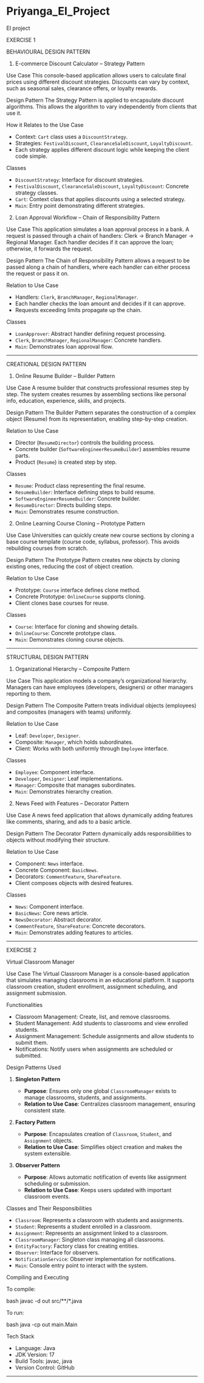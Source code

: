 # Priyanga_EI_Project
EI project

EXERCISE 1

BEHAVIOURAL DESIGN PATTERN

 1. E-commerce Discount Calculator – Strategy Pattern

Use Case
This console-based application allows users to calculate final prices using different discount strategies. Discounts can vary by context, such as seasonal sales, clearance offers, or loyalty rewards.

Design Pattern
The Strategy Pattern is applied to encapsulate discount algorithms. This allows the algorithm to vary independently from clients that use it.

How it Relates to the Use Case

* Context: `Cart` class uses a `DiscountStrategy`.
* Strategies: `FestivalDiscount`, `ClearanceSaleDiscount`, `LoyaltyDiscount`.
* Each strategy applies different discount logic while keeping the client code simple.

Classes

* `DiscountStrategy`: Interface for discount strategies.
* `FestivalDiscount`, `ClearanceSaleDiscount`, `LoyaltyDiscount`: Concrete strategy classes.
* `Cart`: Context class that applies discounts using a selected strategy.
* `Main`: Entry point demonstrating different strategies.

 2. Loan Approval Workflow – Chain of Responsibility Pattern

Use Case
This application simulates a loan approval process in a bank. A request is passed through a chain of handlers: Clerk → Branch Manager → Regional Manager. Each handler decides if it can approve the loan; otherwise, it forwards the request.

Design Pattern
The Chain of Responsibility Pattern allows a request to be passed along a chain of handlers, where each handler can either process the request or pass it on.

Relation to Use Case

* Handlers: `Clerk`, `BranchManager`, `RegionalManager`.
* Each handler checks the loan amount and decides if it can approve.
* Requests exceeding limits propagate up the chain.

Classes

* `LoanApprover`: Abstract handler defining request processing.
* `Clerk`, `BranchManager`, `RegionalManager`: Concrete handlers.
* `Main`: Demonstrates loan approval flow.

----------------------------------------------------------------------------------------------------

CREATIONAL DESIGN PATTERN

 1. Online Resume Builder – Builder Pattern

Use Case
A resume builder that constructs professional resumes step by step. The system creates resumes by assembling sections like personal info, education, experience, skills, and projects.

Design Pattern
The Builder Pattern separates the construction of a complex object (Resume) from its representation, enabling step-by-step creation.

Relation to Use Case

* Director (`ResumeDirector`) controls the building process.
* Concrete builder (`SoftwareEngineerResumeBuilder`) assembles resume parts.
* Product (`Resume`) is created step by step.

Classes

* `Resume`: Product class representing the final resume.
* `ResumeBuilder`: Interface defining steps to build resume.
* `SoftwareEngineerResumeBuilder`: Concrete builder.
* `ResumeDirector`: Directs building steps.
* `Main`: Demonstrates resume construction.


2. Online Learning Course Cloning – Prototype Pattern

Use Case
Universities can quickly create new course sections by cloning a base course template (course code, syllabus, professor). This avoids rebuilding courses from scratch.

Design Pattern
The Prototype Pattern creates new objects by cloning existing ones, reducing the cost of object creation.

Relation to Use Case

* Prototype: `Course` interface defines clone method.
* Concrete Prototype: `OnlineCourse` supports cloning.
* Client clones base courses for reuse.

Classes

* `Course`: Interface for cloning and showing details.
* `OnlineCourse`: Concrete prototype class.
* `Main`: Demonstrates cloning course objects.

-------------------------------------------------------------------------------------------------------

STRUCTURAL DESIGN PATTERN

1. Organizational Hierarchy – Composite Pattern

Use Case
This application models a company’s organizational hierarchy. Managers can have employees (developers, designers) or other managers reporting to them.

Design Pattern
The Composite Pattern treats individual objects (employees) and composites (managers with teams) uniformly.

Relation to Use Case

* Leaf: `Developer`, `Designer`.
* Composite: `Manager`, which holds subordinates.
* Client: Works with both uniformly through `Employee` interface.

Classes

* `Employee`: Component interface.
* `Developer`, `Designer`: Leaf implementations.
* `Manager`: Composite that manages subordinates.
* `Main`: Demonstrates hierarchy creation.


2. News Feed with Features – Decorator Pattern

Use Case
A news feed application that allows dynamically adding features like comments, sharing, and ads to a basic article.

Design Pattern
The Decorator Pattern dynamically adds responsibilities to objects without modifying their structure.

Relation to Use Case

* Component: `News` interface.
* Concrete Component: `BasicNews`.
* Decorators: `CommentFeature`, `ShareFeature`.
* Client composes objects with desired features.

Classes

* `News`: Component interface.
* `BasicNews`: Core news article.
* `NewsDecorator`: Abstract decorator.
* `CommentFeature`, `ShareFeature`: Concrete decorators.
* `Main`: Demonstrates adding features to articles.

-------------------------------------------------------------------------------------------------------

EXERCISE 2

Virtual Classroom Manager

Use Case 
The Virtual Classroom Manager is a console-based application that simulates managing classrooms in an educational platform. It supports classroom creation, student enrollment, assignment scheduling, and assignment submission.

Functionalities

* Classroom Management: Create, list, and remove classrooms.
* Student Management: Add students to classrooms and view enrolled students.
* Assignment Management: Schedule assignments and allow students to submit them.
* Notifications: Notify users when assignments are scheduled or submitted.

Design Patterns Used

1. **Singleton Pattern**

   * **Purpose**: Ensures only one global `ClassroomManager` exists to manage classrooms, students, and assignments.
   * **Relation to Use Case**: Centralizes classroom management, ensuring consistent state.

2. **Factory Pattern**

   * **Purpose**: Encapsulates creation of `Classroom`, `Student`, and `Assignment` objects.
   * **Relation to Use Case**: Simplifies object creation and makes the system extensible.

3. **Observer Pattern**

   * **Purpose**: Allows automatic notification of events like assignment scheduling or submission.
   * **Relation to Use Case**: Keeps users updated with important classroom events.



Classes and Their Responsibilities

* `Classroom`: Represents a classroom with students and assignments.
* `Student`: Represents a student enrolled in a classroom.
* `Assignment`: Represents an assignment linked to a classroom.
* `ClassroomManager`: Singleton class managing all classrooms.
* `EntityFactory`: Factory class for creating entities.
* `Observer`: Interface for observers.
* `NotificationService`: Observer implementation for notifications.
* `Main`: Console entry point to interact with the system.

 Compiling and Executing

To compile:

bash
javac -d out src/**/*.java

To run:

bash
java -cp out main.Main

 Tech Stack

* Language: Java
* JDK Version: 17
* Build Tools: javac, java
* Version Control: GitHub

----------------------------------------------------------------------------------------------------------



